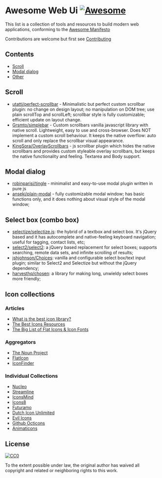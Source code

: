 # Awesome Web Ui [![Awesome](https://cdn.rawgit.com/sindresorhus/awesome/d7305f38d29fed78fa85652e3a63e154dd8e8829/media/badge.svg)](https://github.com/sindresorhus/awesome)

This list is a collection of tools and resources to build modern web applications, conforming to the [Awesome Manifesto](https://github.com/sindresorhus/awesome/blob/master/awesome.md)

Contributions are welcome but first see [Contributing](#contributing)

## Contents

- [Scroll](#scroll)
- [Modal dialog](#modal-dialog)
- [Other](#other)


## Scroll

- [utatti/perfect-scrollbar](https://github.com/utatti/perfect-scrollbar) - Minimalistic but perfect custom scrollbar plugin: no change on design layout; no manipulation on DOM tree; use plain scrollTop and scrollLeft; scrollbar style is fully customizable; efficient update on layout change.
- [Grsmto/simplebar](https://github.com/Grsmto/simplebar) - Custom scrollbars vanilla javascript library with native scroll. Lightweight, easy to use and cross-browser. Does NOT implement a custom scroll behaviour. It keeps the native overflow: auto scroll and only replace the scrollbar visual appearance.
- [KingSora/OverlayScrollbars](https://github.com/KingSora/OverlayScrollbars) - js scrollbar plugin which hides the native scrollbars and provides custom styleable overlay scrollbars, but keeps the native functionality and feeling. Textarea and Body support.



## Modal dialog

- [robinparisi/tingle](https://github.com/robinparisi/tingle) - minimalist and easy-to-use modal plugin written in pure js
- [anseki/plain-modal](https://github.com/anseki/plain-modal) - fully customizable modal window; has basic functions only, and it does nothing about visual style of the modal window;



## Select box (combo box)

- [selectize/selectize.js](https://github.com/selectize/selectize.js): the hybrid of a textbox and select box. It's jQuery based and it has autocomplete and native-feeling keyboard navigation; useful for tagging, contact lists, etc;
- [select2/select2](https://github.com/select2/select2): a jQuery based replacement for select boxes; supports searching, remote data sets, and infinite scrolling of results;
- [jshjohnson/Choices](https://github.com/jshjohnson/Choices): vanilla and configurable select box/text input plugin; similar to Select2 and Selectize but without the jQuery dependency;
- [harvesthq/chosen](https://github.com/harvesthq/chosen): a library for making long, unwieldy select boxes more friendly;



## Icon collections



### Articles

- [What is the best icon library?](https://www.quora.com/What-is-the-best-icon-library)
- [The Best Icons Resources](https://medium.muz.li/the-best-icons-resources-6430cf5227e8)
- [The Big List of Flat Icons & Icon Fonts](https://css-tricks.com/flat-icons-icon-fonts/)

### Aggregators

- [The Noun Project](https://thenounproject.com/)
- [FlatIcon](https://www.flaticon.com/)
- [IconFinder](https://www.iconfinder.com/)


### Individual Collections

- [Nucleo](https://nucleoapp.com/)
- [Streamline](https://streamlineicons.com/)
- [IconsMind](https://iconsmind.com)
- [Icons8](https://icons8.com/icons)
- [Futuramo](https://futuramo.com/apps/icons)
- [Dutch Icon Unlimited](http://unlimited.dutchicon.com)
- [Evil Icons](http://evil-icons.io/)
- [Github Octicons](https://octicons.github.com/)
- [Animaticons](http://animaticons.co)

	





## License

[![CC0](http://mirrors.creativecommons.org/presskit/buttons/88x31/svg/cc-zero.svg)](https://creativecommons.org/publicdomain/zero/1.0/)

To the extent possible under law, the original author has waived all copyright and related or neighboring rights to this work.
